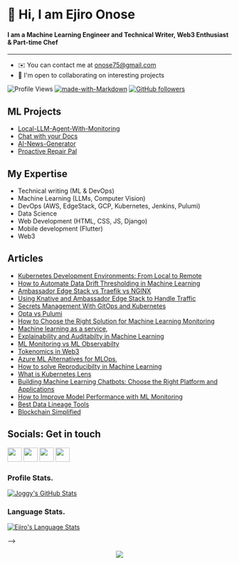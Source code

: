 # 👋  Hi, I am Ejiro Onose 

#### I am a Machine Learning Engineer and Technical Writer, Web3 Enthusiast & Part-time Chef
------------------------------------------------------

* ✉️  You can contact me at [onose75@gmail.com](mailto:onose75@gmail.com )
* 🤝  I'm open to collaborating on interesting projects

![Profile Views](https://komarev.com/ghpvc/?username=akshaykhale1992)
[![made-with-Markdown](https://img.shields.io/badge/Made%20with-Markdown-1f425f.svg)](https://github.com/Joggyjagz7)
[![GitHub followers](https://img.shields.io/github/followers/Joggyjagz7.svg?style=social&label=Follow&maxAge=2592000)](https://github.com/Joggyjagz7?tab=followers)

## ML Projects
- [Local-LLM-Agent-With-Monitoring](https://github.com/Joggyjagz7/Local-LLM-Agent-With-Monitoring)
- [Chat with your Docs](https://github.com/Joggyjagz7/Chat-With-Docs)
- [AI-News-Generator](https://github.com/Joggyjagz7/AI-News-Generator)
- [Proactive Repair Pal](https://github.com/Joggyjagz7/pr-pal/tree/master)


## My Expertise
- Technical writing (ML & DevOps)
- Machine Learning (LLMs, Computer Vision)
- DevOps (AWS, EdgeStack, GCP, Kubernetes, Jenkins, Pulumi)
- Data Science
- Web Development (HTML, CSS, JS, Django)
- Mobile development (Flutter)
- Web3



## Articles

* [Kubernetes Development Environments: From Local to Remote](https://blog.getambassador.io/kubernetes-development-environments-from-local-to-remote-4e33131147c6)
* [How to Automate Data Drift Thresholding in Machine Learning](https://deepchecks.com/how-to-automate-data-drift-thresholding-in-machine-learning/)
* [Ambassador Edge Stack vs Traefik vs NGINX](https://medium.com/ambassador-api-gateway/ambassador-edge-stack-vs-traefik-vs-nginx-8a699bc99166)
* [Using Knative and Ambassador Edge Stack to Handle Traffic](https://medium.com/ambassador-api-gateway/using-knative-and-ambassador-edge-stack-to-handle-traffic-5b938470d51f)
* [Secrets Management With GitOps and Kubernetes](https://www.stakater.com/post/secrets-management-with-gitops-and-kubernetes)
* [Opta vs Pulumi](https://medium.com/faun/opta-vs-pulumi-39287fc130fd)
* [How to Choose the Right Solution for Machine Learning Monitoring](https://www.aporia.com/blog/how-to-choose-the-right-solution-for-machine-learning-monitoring/)
* [Machine learning as a service](https://neptune.ai/blog/machine-learning-as-a-service-what-it-is-when-to-use-it-and-what-are-the-best-tools-out-there),
* [Explainability and Auditabilty in Machine Learning](https://neptune.ai/blog/explainability-auditability-ml-definitions-techniques-tools)
* [ML Monitoring vs ML Observabilty](https://www.aporia.com/blog/ml-observability-vs-ml-monitoring/)
* [Tokenomics in Web3](https://medium.com/@EjiroOnose/tokenomics-48ebacf79cde)
* [Azure ML Alternatives for MLOps](https://neptune.ai/blog/azure-ml-alternatives-for-mlops),
* [How to solve Reproducibilty in Machine Learning](https://neptune.ai/blog/how-to-solve-reproducibility-in-ml)
* [What is Kubernetes Lens](https://lightrun.com/what-is-kubernetes-lens/)
* [Building Machine Learning Chatbots: Choose the Right Platform and Applications](https://neptune.ai/blog/building-machine-learning-chatbots-platforms-and-applications)
* [How to Improve Model Performance with ML Monitoring](https://www.aporia.com/blog/improving-model-performance-with-ml-monitoring/)
* [Best Data Lineage Tools](https://neptune.ai/blog/best-data-lineage-tools)
* [Blockchain Simplified](https://medium.com/@EjiroOnose/blockchain-simplified-aa8a2d0b816d)

## Socials: Get in touch

<p align="left"> <a href="https://www.github.com/Joggyjagz7" target="_blank" rel="noreferrer"><img src="https://raw.githubusercontent.com/danielcranney/readme-generator/main/public/icons/socials/github.svg" width="32" height="32" /></a> <a href="https://ejiroonose.hashnode.dev" target="_blank" rel="noreferrer"><img src="https://raw.githubusercontent.com/danielcranney/readme-generator/main/public/icons/socials/hashnode.svg" width="32" height="32" /></a> <a href="https://www.linkedin.com/in/ejiro-onose-310512128/" target="_blank" rel="noreferrer"><img src="https://raw.githubusercontent.com/danielcranney/readme-generator/main/public/icons/socials/linkedin.svg" width="32" height="32" /></a> <a href="https://www.twitter.com/joggyjagz" target="_blank" rel="noreferrer"><img src="https://raw.githubusercontent.com/danielcranney/readme-generator/main/public/icons/socials/twitter.svg" width="32" height="32" /></a></p>



### Profile Stats.

[![Joggy's GitHub Stats](https://github-readme-stats.vercel.app/api?username=Joggyjagz7&show_icons=true&title_color=fff&icon_color=79ff97&text_color=9f9f9f&bg_color=151515)](https://github.com/Joggyjagz7)

### Language Stats.

[![Ejiro's Language Stats](https://github-readme-stats.vercel.app/api/top-langs/?username=Joggyjagz7&theme=light)](https://github.com/Joggyjagz7)

-->
<div id="header" align="center">
  <img src="https://media.giphy.com/media/Wsju5zAb5kcOfxJV9i/giphy.gif"/>
</div>
